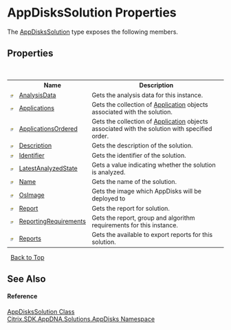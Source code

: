 # AppDisksSolution Properties
 

The <a href="c558efde-3ed2-f446-b9f0-43e9bdfd40c2">AppDisksSolution</a> type exposes the following members.


## Properties
&nbsp;<table><tr><th></th><th>Name</th><th>Description</th></tr><tr><td>![Public property](media/pubproperty.gif "Public property")</td><td><a href="1b6b2b18-13f0-72e1-f304-85b49b6dfa4b">AnalysisData</a></td><td>
Gets the analysis data for this instance.</td></tr><tr><td>![Public property](media/pubproperty.gif "Public property")</td><td><a href="29794bbf-5a64-1c86-2ce1-40bb41686eda">Applications</a></td><td>
Gets the collection of <a href="1779bfff-4b29-0f26-8a09-10acdd530bbc">Application</a> objects associated with the solution.</td></tr><tr><td>![Public property](media/pubproperty.gif "Public property")</td><td><a href="179da9dc-dbff-05ed-9b11-b74f3787c2dd">ApplicationsOrdered</a></td><td>
Gets the collection of <a href="1779bfff-4b29-0f26-8a09-10acdd530bbc">Application</a> objects associated with the solution with specified order.</td></tr><tr><td>![Public property](media/pubproperty.gif "Public property")</td><td><a href="a51c8716-aa90-fc65-0cc8-7d1d93869583">Description</a></td><td>
Gets the description of the solution.</td></tr><tr><td>![Public property](media/pubproperty.gif "Public property")</td><td><a href="ace7a6b8-429f-002b-9b33-f666f3a52107">Identifier</a></td><td>
Gets the identifier of the solution.</td></tr><tr><td>![Public property](media/pubproperty.gif "Public property")</td><td><a href="2228c544-8de1-26da-0275-856e92168ee0">LatestAnalyzedState</a></td><td>
Gets a value indicating whether the solution is analyzed.</td></tr><tr><td>![Public property](media/pubproperty.gif "Public property")</td><td><a href="cfbbec90-6901-e32d-d779-6b33822a2086">Name</a></td><td>
Gets the name of the solution.</td></tr><tr><td>![Public property](media/pubproperty.gif "Public property")</td><td><a href="c6db43dd-97a5-a680-c526-125219f36209">OsImage</a></td><td>
Gets the image which AppDisks will be deployed to</td></tr><tr><td>![Public property](media/pubproperty.gif "Public property")</td><td><a href="8dc715b3-2665-a7c3-d4ca-6ab03e47d57d">Report</a></td><td>
Gets the report for solution.</td></tr><tr><td>![Public property](media/pubproperty.gif "Public property")</td><td><a href="7c6067c1-ff68-8379-5681-6a71ef77d822">ReportingRequirements</a></td><td>
Gets the report, group and algorithm requirements for this instance.</td></tr><tr><td>![Public property](media/pubproperty.gif "Public property")</td><td><a href="a203d6d9-29e6-a4cb-1976-6126ba2efe30">Reports</a></td><td>
Gets the available to export reports for this solution.</td></tr></table>&nbsp;
<a href="#appdiskssolution-properties">Back to Top</a>

## See Also


#### Reference
<a href="c558efde-3ed2-f446-b9f0-43e9bdfd40c2">AppDisksSolution Class</a><br /><a href="3c384851-470e-e1e2-019f-9fa48f730a55">Citrix.SDK.AppDNA.Solutions.AppDisks Namespace</a><br />